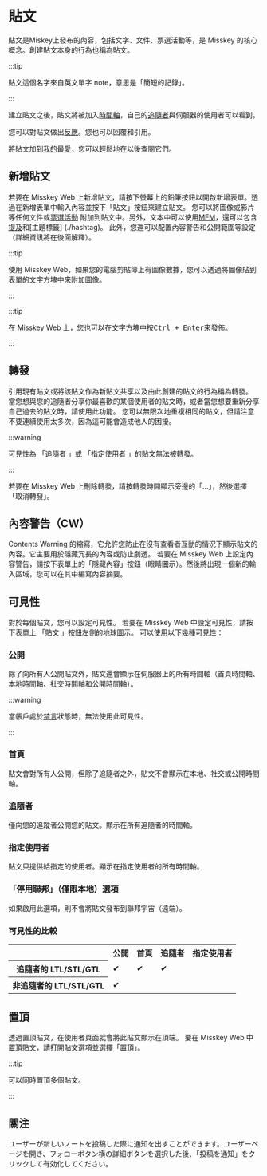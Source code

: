 # 貼文

貼文是Miskey上發布的內容，包括文字、文件、票選活動等，是 Misskey 的核心概念。創建貼文本身的行為也稱為貼文。

:::tip

貼文這個名字來自英文單字 note，意思是「簡短的記錄」。

:::

建立貼文之後，貼文將被加入[時間軸](./timeline)，自己的[追隨者](./follow)與伺服器的使用者可以看到。

您可以對貼文做出[反應](./reaction)。您也可以回覆和引用。

將貼文加到[我的最愛](./favorite)，您可以輕鬆地在以後查閱它們。

## 新增貼文

若要在 Misskey Web 上新增貼文，請按下螢幕上的鉛筆按鈕以開啟新增表單。透過在新增表單中輸入內容並按下「貼文」按鈕來建立貼文。
您可以將圖像或影片等任何文件或[票選活動](./poll) 附加到貼文中。另外，文本中可以使用[MFM](./mfm)，還可以包含[提及](./mention)和[主題標籤] (./hashtag)。
此外，您還可以配置內容警告和公開範圍等設定（詳細資訊將在後面解釋）。

:::tip

使用 Misskey Web，如果您的電腦剪貼簿上有圖像數據，您可以透過將圖像貼到表單的文字方塊中來附加圖像。

:::

:::tip

在 Misskey Web 上，您也可以在文字方塊中按<kbd class="key">Ctrl + Enter</kbd>來發佈。

:::

## 轉發

引用現有貼文或將該貼文作為新貼文共享以及由此創建的貼文的行為稱為轉發。
當您想與您的追隨者分享你最喜歡的某個使用者的貼文時，或者當您想要重新分享自己過去的貼文時，請使用此功能。
您可以無限次地重複相同的貼文，但請注意不要連續使用太多次，因為這可能會造成他人的困擾。

:::warning

可見性為 「追隨者 」或 「指定使用者 」的貼文無法被轉發。

:::

若要在 Misskey Web 上刪除轉發，請按轉發時間顯示旁邊的「...」，然後選擇「取消轉發」。

## 內容警告（CW）

Contents Warning 的縮寫，它允許您防止在沒有查看者互動的情況下顯示貼文的內容。它主要用於隱藏冗長的內容或防止劇透。
若要在 Misskey Web 上設定內容警告，請按下表單上的「隱藏內容」按鈕（眼睛圖示）。然後將出現一個新的輸入區域，您可以在其中編寫內容摘要。

## 可見性

對於每個貼文，您可以設定可見性。
若要在 Misskey Web 中設定可見性，請按下表單上 「貼文 」按鈕左側的地球圖示。
可以使用以下幾種可見性：

### 公開

除了向所有人公開貼文外，貼文還會顯示在伺服器上的所有時間軸（首頁時間軸、本地時間軸、社交時間軸和公開時間軸）。

:::warning

當帳戶處於[禁言](./silence)狀態時，無法使用此可見性。

:::

### 首頁

貼文會對所有人公開，但除了追隨者之外，貼文不會顯示在本地、社交或公開時間軸。

### 追隨者

僅向您的追蹤者公開您的貼文。顯示在所有追隨者的時間軸。

### 指定使用者

貼文只提供給指定的使用者。顯示在指定使用者的所有時間軸。

### 「停用聯邦」（僅限本地）選項

如果啟用此選項，則不會將貼文發布到聯邦宇宙（遠端）。

### 可見性的比較

<table>
	<tbody><tr><th></th><th>公開</th><th>首頁</th><th>追隨者</th><th>指定使用者</th></tr>
	<tr><th>追隨者的 LTL/STL/GTL</th><td>✔</td><td>✔</td><td>✔</td><td></td></tr>
	<tr><th>非追隨者的 LTL/STL/GTL</th><td>✔</td><td></td><td></td><td></td></tr>
</tbody></table>

## 置頂

透過置頂貼文，在使用者頁面就會將此貼文顯示在頂端。
要在 Misskey Web 中置頂貼文，請打開貼文選項並選擇「置頂」。

:::tip

可以同時置頂多個貼文。

:::

## 關注

ユーザーが新しいノートを投稿した際に通知を出すことができます。ユーザーページを開き、フォローボタン横の詳細ボタンを選択した後、「投稿を通知」をクリックして有効化してください。
